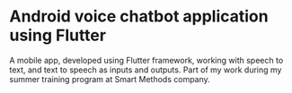 # Android voice chatbot application using Flutter
A mobile app, developed using Flutter framework, working with speech to text, and text to speech as inputs and outputs.
Part of my work during my summer training program at Smart Methods company.
